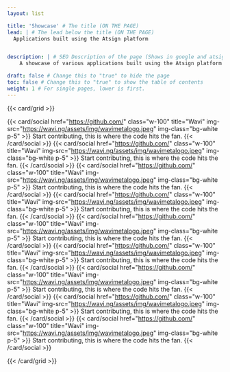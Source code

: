 ```yaml
---
layout: list

title: 'Showcase' # The title (ON THE PAGE)
lead: | # The lead below the title (ON THE PAGE)
  Applications built using the Atsign platform


description: | # SEO Description of the page (Shows in google and atsign.dev search)
    A showcase of various applications built using the Atsign platform

draft: false # Change this to "true" to hide the page
toc: false # Change this to "true" to show the table of contents
weight: 1 # For single pages, lower is first.
---
```


{{< card/grid >}}

 {{< card/social href="https://github.com/" class="w-100" title="Wavi" img-src="https://wavi.ng/assets/img/wavimetalogo.jpeg" img-class="bg-white p-5" >}}
  Start contributing, this is where the code hits the fan.
{{< /card/social >}}
 {{< card/social href="https://github.com/" class="w-100" title="Wavi" img-src="https://wavi.ng/assets/img/wavimetalogo.jpeg" img-class="bg-white p-5" >}}
  Start contributing, this is where the code hits the fan.
{{< /card/social >}}
{{< card/social href="https://github.com/" class="w-100" title="Wavi" img-src="https://wavi.ng/assets/img/wavimetalogo.jpeg" img-class="bg-white p-5" >}}
  Start contributing, this is where the code hits the fan.
{{< /card/social >}}
{{< card/social href="https://github.com/" class="w-100" title="Wavi" img-src="https://wavi.ng/assets/img/wavimetalogo.jpeg" img-class="bg-white p-5" >}}
  Start contributing, this is where the code hits the fan.
{{< /card/social >}}
{{< card/social href="https://github.com/" class="w-100" title="Wavi" img-src="https://wavi.ng/assets/img/wavimetalogo.jpeg" img-class="bg-white p-5" >}}
  Start contributing, this is where the code hits the fan.
{{< /card/social >}}
{{< card/social href="https://github.com/" class="w-100" title="Wavi" img-src="https://wavi.ng/assets/img/wavimetalogo.jpeg" img-class="bg-white p-5" >}}
  Start contributing, this is where the code hits the fan.
{{< /card/social >}}
{{< card/social href="https://github.com/" class="w-100" title="Wavi" img-src="https://wavi.ng/assets/img/wavimetalogo.jpeg" img-class="bg-white p-5" >}}
  Start contributing, this is where the code hits the fan.
{{< /card/social >}}
{{< card/social href="https://github.com/" class="w-100" title="Wavi" img-src="https://wavi.ng/assets/img/wavimetalogo.jpeg" img-class="bg-white p-5" >}}
  Start contributing, this is where the code hits the fan.
{{< /card/social >}}
{{< card/social href="https://github.com/" class="w-100" title="Wavi" img-src="https://wavi.ng/assets/img/wavimetalogo.jpeg" img-class="bg-white p-5" >}}
  Start contributing, this is where the code hits the fan.
{{< /card/social >}}

{{< /card/grid >}}

